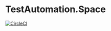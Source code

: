 # TestAutomation.Space

[![CircleCI](https://circleci.com/gh/vvrozhkova/testautomation.space/tree/master.svg?style=svg&circle-token=fe62caa24a2e84f27c8ef8fd4a0aac192623e3b6)](https://circleci.com/gh/vvrozhkova/testautomation.space/tree/master)
